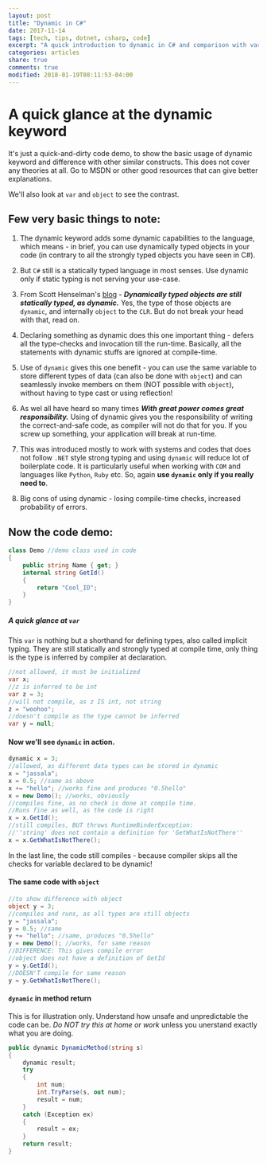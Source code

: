 ```yaml
---
layout: post
title: "Dynamic in C#"
date: 2017-11-14
tags: [tech, tips, dotnet, csharp, code]
excerpt: "A quick introduction to dynamic in C# and comparison with var and object keywords."
categories: articles
share: true
comments: true
modified: 2018-01-19T08:11:53-04:00
---
```




# A quick glance at the dynamic keyword 

It's just a quick-and-dirty code demo, to show the basic usage of dynamic keyword and difference with other similar constructs. This does not cover any theories at all. Go to MSDN or other good resources that can give better explanations.

We'll also look at `var` and `object` to see the contrast.

## Few very basic things to note:

1. The dynamic keyword adds some dynamic capabilities to the language, which means - in brief, you can use dynamically typed objects in your code (in contrary to all the strongly typed objects you have seen in C#).

2. But `C#` still is a statically typed language in most senses. Use dynamic only if static typing is not serving your use-case.

3. From Scott Henselman's [blog](https://www.hanselman.com/blog/C4AndTheDynamicKeywordWhirlwindTourAroundNET4AndVisualStudio2010Beta1.aspx) - ***Dynamically typed objects are still statically typed, as dynamic.*** Yes, the type of those objects are `dynamic`, and internally `object` to the `CLR`. But do not break your head with that, read on.

4. Declaring something as dynamic does this one important thing - defers all the type-checks and invocation till the run-time. Basically, all the statements with dynamic stuffs are ignored at compile-time.

5. Use of `dynamic` gives this one benefit - you can use the same variable to store different types of data (can also be done with `object`) and can seamlessly invoke members on them (NOT possible with `object`), without having to type cast or using reflection!

6. As wel all have heard so many times ***With great power comes great responsibility.*** Using of dynamic gives you the responsibility of writing the correct-and-safe code, as compiler will not do that for you. If you screw up something, your application will break at run-time.

7. This was introduced mostly to work with systems and codes that does not follow `.NET` style strong typing and using `dynamic` will reduce lot of boilerplate code. It is particularly useful when working with `COM` and languages like `Python`, `Ruby` etc. So, again **use `dynamic` only if you really need to**.

8. Big cons of using dynamic - losing compile-time checks, increased probability of errors.

Now the code demo:
----

```cs
class Demo //demo class used in code
{
    public string Name { get; }
    internal string GetId()
    {
        return "Cool_ID";
    }
}
```

##### A quick glance at `var` 

This `var` is nothing but a shorthand for defining types, also called implicit typing. They are still statically and strongly typed at compile time, only thing is the type is inferred by compiler at declaration.

```cs
//not allowed, it must be initialized
var x;
//z is inferred to be int
var z = 3;
//will not compile, as z IS int, not string
z = "woohoo";
//doesn't compile as the type cannot be inferred
var y = null;
```

#### Now we'll see `dynamic` in action.

```cs
dynamic x = 3;
//allowed, as different data types can be stored in dynamic
x = "jassala";
x = 0.5; //same as above
x += "hello"; //works fine and produces "0.5hello"
x = new Demo(); //works, obviously
//compiles fine, as no check is done at compile time.
//Runs fine as well, as the code is right
x = x.GetId();
//still compiles, BUT throws RuntimeBinderException: 
//''string' does not contain a definition for 'GetWhatIsNotThere''
x = x.GetWhatIsNotThere();
```

In the last line, the code still compiles - because compiler skips all the checks for variable declared to be dynamic!

#### The same code with `object`

```cs
//to show difference with object
object y = 3;
//compiles and runs, as all types are still objects
y = "jassala";
y = 0.5; //same
y += "hello"; //same, produces "0.5hello"
y = new Demo(); //works, for same reason
//DIFFERENCE: This gives compile error
//object does not have a definition of GetId
y = y.GetId(); 
//DOESN'T compile for same reason
y = y.GetWhatIsNotThere();
```

#### `dynamic` in method return
This is for illustration only. Understand how unsafe and unpredictable the code can be. _Do NOT try this at home or work_ unless you unerstand exactly what you are doing.

```cs
public dynamic DynamicMethod(string s)
{
    dynamic result;
    try
    {
        int num;
        int.TryParse(s, out num);
        result = num;
    }
    catch (Exception ex)
    {
        result = ex;
    }
    return result;
}
```
